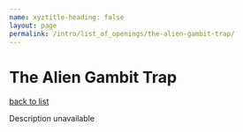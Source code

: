 ```yaml
---
name: xyztitle-heading: false
layout: page
permalink: /intro/list_of_openings/the-alien-gambit-trap/
---
```


# The Alien Gambit Trap

[back to list](../../list_of_openings)

Description unavailable